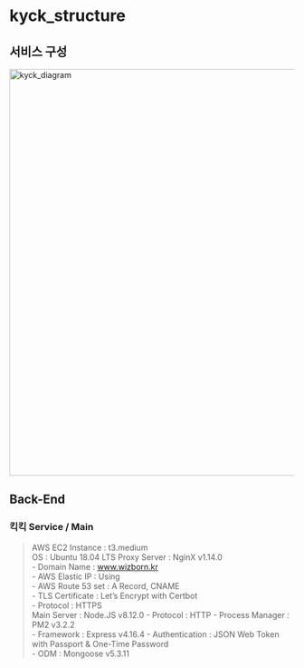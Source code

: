 # kyck_structure

## 서비스 구성
<img width="717" alt="kyck_diagram" src="https://user-images.githubusercontent.com/61036148/87271118-39038480-c50d-11ea-8e9b-cf1d788cb277.png">


## Back-End

### 킥킥 Service / Main
> AWS EC2 Instance : t3.medium  
> OS : Ubuntu 18.04 LTS 
> Proxy Server : NginX v1.14.0  
    -	Domain Name : www.wizborn.kr    
    -	AWS Elastic IP : Using  
    -	AWS Route 53 set : A Record, CNAME  
    -	TLS Certificate : Let’s Encrypt with Certbot    
    -	Protocol : HTTPS    
> Main Server : Node.JS v8.12.0 
    -	Protocol : HTTP 
    -	Process Manager : PM2 v3.2.2    
    -	Framework : Express v4.16.4 
    -	Authentication : JSON Web Token with Passport & One-Time Password   
    -	ODM : Mongoose v5.3.11  

